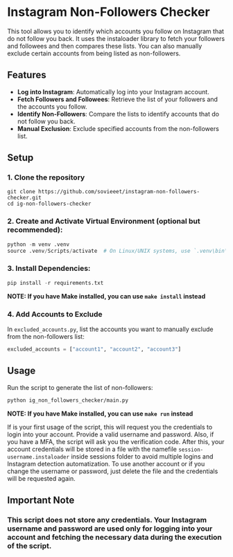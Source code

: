 # Instagram Non-Followers Checker

This tool allows you to identify which accounts you follow on Instagram that do not follow you back. It uses the instaloader library to fetch your followers and followees and then compares these lists. You can also manually exclude certain accounts from being listed as non-followers.

## Features
- **Log into Instagram**: Automatically log into your Instagram account.
- **Fetch Followers and Followees**: Retrieve the list of your followers and the accounts you follow.
- **Identify Non-Followers**: Compare the lists to identify accounts that do not follow you back.
- **Manual Exclusion**: Exclude specified accounts from the non-followers list.

## Setup

### 1. Clone the repository
```git
git clone https://github.com/sovieeet/instagram-non-followers-checker.git
cd ig-non-followers-checker
```

### 2. Create and Activate Virtual Environment (optional but recommended):
```python
python -m venv .venv
source .venv/Scripts/activate  # On Linux/UNIX systems, use `.venv\bin\activate`
```

### 3. Install Dependencies:

```python
pip install -r requirements.txt
```

**NOTE: If you have Make installed, you can use `make install` instead**

### 4. Add Accounts to Exclude

In `excluded_accounts.py`, list the accounts you want to manually exclude from the non-followers list:

```python
excluded_accounts = ["account1", "account2", "account3"]
```

## Usage

Run the script to generate the list of non-followers:

```bash
python ig_non_followers_checker/main.py
```
**NOTE: If you have Make installed, you can use `make run` instead**

If is your first usage of the script, this will request you the credentials
to login into your account. Provide a valid username and password. Also, if you have a MFA, the script will ask you the verification code. After this,
your account credentials will be stored in a file with the namefile `session-username.instaloader` inside sessions folder to avoid multiple
logins and Instagram detection automatization. To use another account or if you change the username or password, just delete the file and the credentials will be requested again.

## Important Note

### This script does not store any credentials. Your Instagram username and password are used only for logging into your account and fetching the necessary data during the execution of the script.